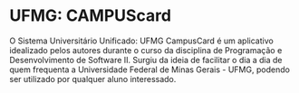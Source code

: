 # UFMG: CAMPUScard

O Sistema Universitário Unificado: UFMG CampusCard é um aplicativo idealizado pelos autores durante o curso da disciplina de Programação e Desenvolvimento de Software II. Surgiu da ideia de facilitar o dia a dia de quem frequenta a Universidade Federal de Minas Gerais - UFMG, podendo ser utilizado por qualquer aluno interessado.
